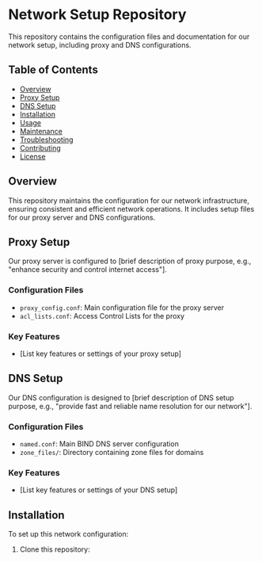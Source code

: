 # Network Setup Repository

This repository contains the configuration files and documentation for our network setup, including proxy and DNS configurations.

## Table of Contents

- [Overview](#overview)
- [Proxy Setup](#proxy-setup)
- [DNS Setup](#dns-setup)
- [Installation](#installation)
- [Usage](#usage)
- [Maintenance](#maintenance)
- [Troubleshooting](#troubleshooting)
- [Contributing](#contributing)
- [License](#license)

## Overview

This repository maintains the configuration for our network infrastructure, ensuring consistent and efficient network operations. It includes setup files for our proxy server and DNS configurations.

## Proxy Setup

Our proxy server is configured to [brief description of proxy purpose, e.g., "enhance security and control internet access"].

### Configuration Files

- `proxy_config.conf`: Main configuration file for the proxy server
- `acl_lists.conf`: Access Control Lists for the proxy

### Key Features

- [List key features or settings of your proxy setup]

## DNS Setup

Our DNS configuration is designed to [brief description of DNS setup purpose, e.g., "provide fast and reliable name resolution for our network"].

### Configuration Files

- `named.conf`: Main BIND DNS server configuration
- `zone_files/`: Directory containing zone files for domains

### Key Features

- [List key features or settings of your DNS setup]

## Installation

To set up this network configuration:

1. Clone this repository:
